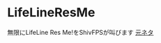 # LifeLineResMe
無限にLifeLine Res Me!をShivFPSが叫びます
[元ネタ](https://www.youtube.com/watch?v=9psv7hKn5Qs)
